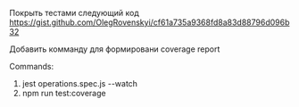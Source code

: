 Покрыть тестами следующий код
https://gist.github.com/OlegRovenskyi/cf61a735a9368fd8a83d88796d096b32

Добавить комманду для формировани coverage report

Commands:

1. jest operations.spec.js --watch
2. npm run test:coverage
